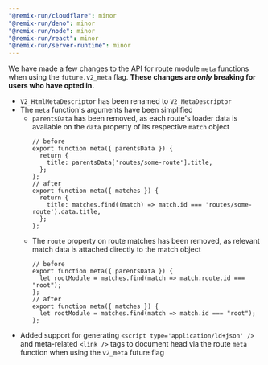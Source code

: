 ```yaml
---
"@remix-run/cloudflare": minor
"@remix-run/deno": minor
"@remix-run/node": minor
"@remix-run/react": minor
"@remix-run/server-runtime": minor
---
```


We have made a few changes to the API for route module `meta` functions when using the `future.v2_meta` flag. **These changes are _only_ breaking for users who have opted in.**

- `V2_HtmlMetaDescriptor` has been renamed to `V2_MetaDescriptor`
- The `meta` function's arguments have been simplified
  - `parentsData` has been removed, as each route's loader data is available on the `data` property of its respective `match` object
    ```tsx
    // before
    export function meta({ parentsData }) {
      return {
        title: parentsData['routes/some-route'].title,
      };
    };
    // after
    export function meta({ matches }) {
      return {
        title: matches.find((match) => match.id === 'routes/some-route').data.title,
      };
    };
    ```
  - The `route` property on route matches has been removed, as relevant match data is attached directly to the match object
    ```tsx
    // before
    export function meta({ parentsData }) {
      let rootModule = matches.find(match => match.route.id === "root");
    };
    // after
    export function meta({ matches }) {
      let rootModule = matches.find(match => match.id === "root");
    };
    ```
- Added support for generating `<script type='application/ld+json' />` and meta-related `<link />` tags to document head via the route `meta` function when using the `v2_meta` future flag

